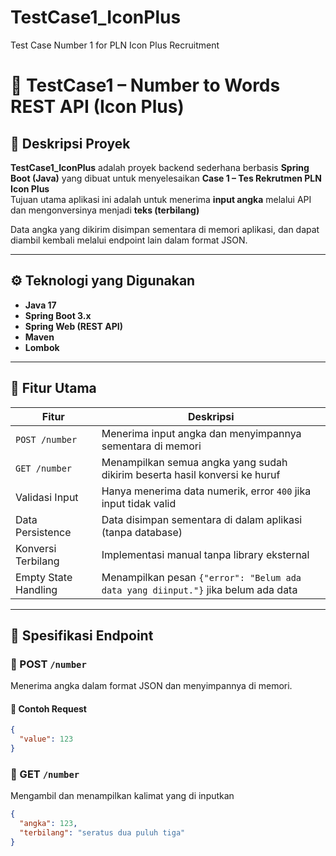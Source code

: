 # TestCase1_IconPlus
Test Case Number 1 for PLN Icon Plus Recruitment

# 🔢 TestCase1 – Number to Words REST API (Icon Plus)

## 📖 Deskripsi Proyek
**TestCase1_IconPlus** adalah proyek backend sederhana berbasis **Spring Boot (Java)** yang dibuat untuk menyelesaikan **Case 1 – Tes Rekrutmen PLN Icon Plus**  
Tujuan utama aplikasi ini adalah untuk menerima **input angka** melalui API dan mengonversinya menjadi **teks (terbilang)** 

Data angka yang dikirim disimpan sementara di memori aplikasi, dan dapat diambil kembali melalui endpoint lain dalam format JSON.

---

## ⚙️ Teknologi yang Digunakan
- **Java 17**
- **Spring Boot 3.x**
- **Spring Web (REST API)**
- **Maven**
- **Lombok**

---

## 🚀 Fitur Utama
| Fitur | Deskripsi |
|--------|------------|
| `POST /number` | Menerima input angka dan menyimpannya sementara di memori |
| `GET /number` | Menampilkan semua angka yang sudah dikirim beserta hasil konversi ke huruf |
| Validasi Input | Hanya menerima data numerik, error `400` jika input tidak valid |
| Data Persistence | Data disimpan sementara di dalam aplikasi (tanpa database) |
| Konversi Terbilang | Implementasi manual tanpa library eksternal |
| Empty State Handling | Menampilkan pesan `{"error": "Belum ada data yang diinput."}` jika belum ada data |

---

## 🧩 Spesifikasi Endpoint

### 🔹 POST `/number`
Menerima angka dalam format JSON dan menyimpannya di memori.

#### 🧾 Contoh Request
```json
{
  "value": 123
}
```

### 🔹 GET `/number`
Mengambil dan menampilkan kalimat yang di inputkan 
```json
{
  "angka": 123,
  "terbilang": "seratus dua puluh tiga"
}
```
